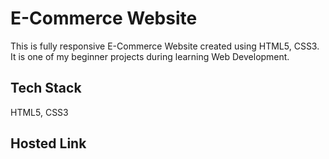 # E-Commerce Website
This is fully responsive E-Commerce Website created using HTML5, CSS3. It is one of my beginner projects during learning Web Development.
## Tech Stack
HTML5, CSS3
## Hosted Link
